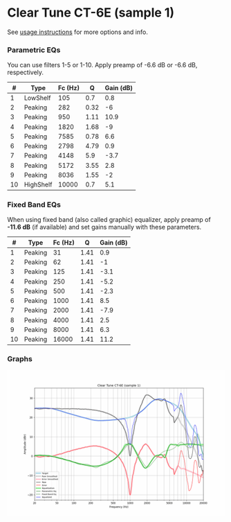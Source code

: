 # Clear Tune CT-6E (sample 1)
See [usage instructions](https://github.com/jaakkopasanen/AutoEq#usage) for more options and info.

### Parametric EQs
You can use filters 1-5 or 1-10. Apply preamp of -6.6 dB or -6.6 dB, respectively.

|   # | Type      |   Fc (Hz) |    Q |   Gain (dB) |
|-----|-----------|-----------|------|-------------|
|   1 | LowShelf  |       105 | 0.7  |         0.8 |
|   2 | Peaking   |       282 | 0.32 |        -6   |
|   3 | Peaking   |       950 | 1.11 |        10.9 |
|   4 | Peaking   |      1820 | 1.68 |        -9   |
|   5 | Peaking   |      7585 | 0.78 |         6.6 |
|   6 | Peaking   |      2798 | 4.79 |         0.9 |
|   7 | Peaking   |      4148 | 5.9  |        -3.7 |
|   8 | Peaking   |      5172 | 3.55 |         2.8 |
|   9 | Peaking   |      8036 | 1.55 |        -2   |
|  10 | HighShelf |     10000 | 0.7  |         5.1 |

### Fixed Band EQs
When using fixed band (also called graphic) equalizer, apply preamp of **-11.6 dB** (if available) and set gains manually with these parameters.

|   # | Type    |   Fc (Hz) |    Q |   Gain (dB) |
|-----|---------|-----------|------|-------------|
|   1 | Peaking |        31 | 1.41 |         0.9 |
|   2 | Peaking |        62 | 1.41 |        -1   |
|   3 | Peaking |       125 | 1.41 |        -3.1 |
|   4 | Peaking |       250 | 1.41 |        -5.2 |
|   5 | Peaking |       500 | 1.41 |        -2.3 |
|   6 | Peaking |      1000 | 1.41 |         8.5 |
|   7 | Peaking |      2000 | 1.41 |        -7.9 |
|   8 | Peaking |      4000 | 1.41 |         2.5 |
|   9 | Peaking |      8000 | 1.41 |         6.3 |
|  10 | Peaking |     16000 | 1.41 |        11.2 |

### Graphs
![](./Clear%20Tune%20CT-6E%20(sample%201).png)
